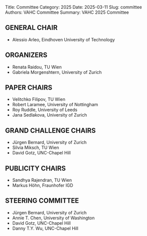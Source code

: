 Title: Committee
Category: 2025
Date: 2025-03-11
Slug: committee
Authors: VAHC Committee
Summary: VAHC 2025 Committee

GENERAL CHAIR
----------------
- Alessio Arleo,		       Eindhoven University of Technology		       


ORGANIZERS
----------------
- Renata Raidou,	         TU Wien			          
- Gabriela Morgenshtern,  University of Zurich

PAPER CHAIRS
----------------
- Velitchko Filipov,		   TU Wien
- Robert Laramee,		     University of Nottingham	
- Roy Ruddle,			       University of Leeds		
- Jana Sedlakova,		     University of Zurich		

GRAND CHALLENGE CHAIRS
----------------
- Jürgen Bernard,		  University of Zurich
- Silvia Miksch,	    TU Wien
- David Gotz,			    UNC-Chapel Hill

PUBLICITY CHAIRS
----------------
- Sandhya Rajendran,	  TU Wien
- Markus Höhn,	        Fraunhofer IGD

STEERING COMMITTEE
----------------
- Jürgen Bernard,		University of Zurich
- Annie T. Chen,			University of Washington
- David Gotz,			  UNC-Chapel Hill
- Danny T.Y. Wu,			UNC-Chapel Hill
